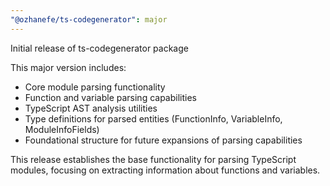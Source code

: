 ```yaml
---
"@ozhanefe/ts-codegenerator": major
---
```


Initial release of ts-codegenerator package

This major version includes:

- Core module parsing functionality
- Function and variable parsing capabilities
- TypeScript AST analysis utilities
- Type definitions for parsed entities (FunctionInfo, VariableInfo, ModuleInfoFields)
- Foundational structure for future expansions of parsing capabilities

This release establishes the base functionality for parsing TypeScript modules,
focusing on extracting information about functions and variables.
